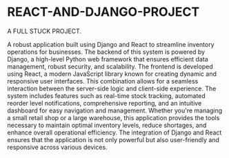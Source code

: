 # REACT-AND-DJANGO-PROJECT
A FULL STUCK PROJECT.

A robust application built using Django and React to streamline inventory operations for businesses. The backend of this system is powered by Django, a high-level Python web framework that ensures efficient data management, robust security, and scalability. The frontend is developed using React, a modern JavaScript library known for creating dynamic and responsive user interfaces. This combination allows for a seamless interaction between the server-side logic and client-side experience. The system includes features such as real-time stock tracking, automated reorder level notifications, comprehensive reporting, and an intuitive dashboard for easy navigation and management. Whether you're managing a small retail shop or a large warehouse, this application provides the tools necessary to maintain optimal inventory levels, reduce shortages, and enhance overall operational efficiency. The integration of Django and React ensures that the application is not only powerful but also user-friendly and responsive across various devices.
